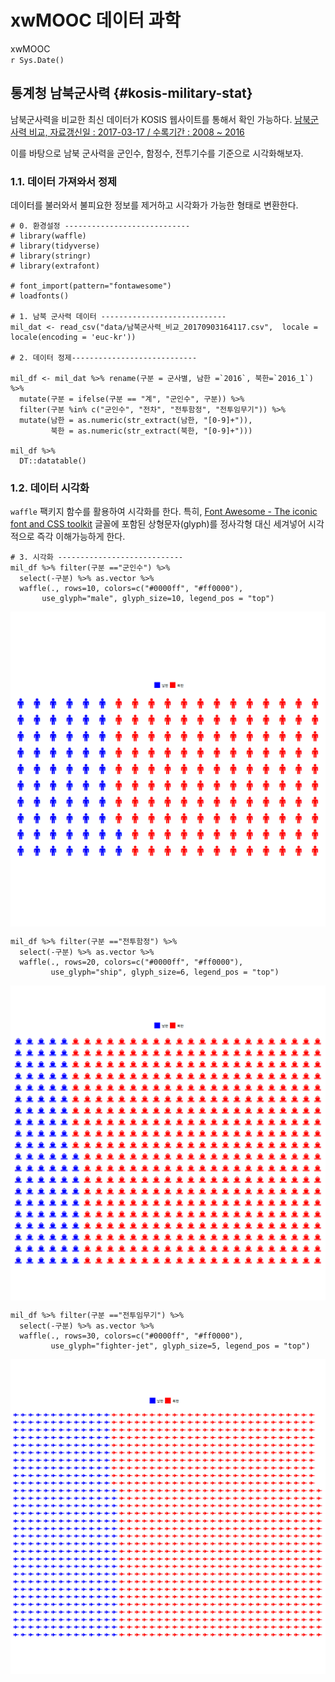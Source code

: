# xwMOOC 데이터 과학
xwMOOC  
`r Sys.Date()`  




## 통계청 남북군사력 {#kosis-military-stat}

남북군사력을 비교한 최신 데이터가 KOSIS 웹사이트를 통해서 확인 가능하다.
[남북군사력 비교, 자료갱신일 : 2017-03-17 / 수록기간 : 2008 ~ 2016](http://kosis.kr/statHtml/statHtml.do?orgId=101&tblId=DT_1ZGAB12)

이를 바탕으로 남북 군사력을 군인수, 함정수, 전투기수를 기준으로 시각화해보자.


### 1.1. 데이터 가져와서 정제

데이터를 불러와서 불피요한 정보를 제거하고 시각화가 가능한 형태로 변환한다.


~~~{.r}
# 0. 환경설정 ----------------------------
# library(waffle)
# library(tidyverse)
# library(stringr)
# library(extrafont)

# font_import(pattern="fontawesome")
# loadfonts()

# 1. 남북 군사력 데이터 ----------------------------
mil_dat <- read_csv("data/남북군사력_비교_20170903164117.csv",  locale = locale(encoding = 'euc-kr'))

# 2. 데이터 정제----------------------------

mil_df <- mil_dat %>% rename(구분 = 군사별, 남한 =`2016`, 북한=`2016_1`) %>% 
  mutate(구분 = ifelse(구분 == "계", "군인수", 구분)) %>% 
  filter(구분 %in% c("군인수", "전차", "전투함정", "전투임무기")) %>% 
  mutate(남한 = as.numeric(str_extract(남한, "[0-9]+")),
         북한 = as.numeric(str_extract(북한, "[0-9]+")))

mil_df %>% 
  DT::datatable()
~~~

<!--html_preserve--><div id="htmlwidget-8b2a151f299bc053075f" style="width:100%;height:auto;" class="datatables html-widget"></div>
<script type="application/json" data-for="htmlwidget-8b2a151f299bc053075f">{"x":{"filter":"none","data":[["1","2","3","4"],["군인수","전차","전투함정","전투임무기"],[62,2400,110,410],[128,4300,430,810]],"container":"<table class=\"display\">\n  <thead>\n    <tr>\n      <th> <\/th>\n      <th>구분<\/th>\n      <th>남한<\/th>\n      <th>북한<\/th>\n    <\/tr>\n  <\/thead>\n<\/table>","options":{"columnDefs":[{"className":"dt-right","targets":[2,3]},{"orderable":false,"targets":0}],"order":[],"autoWidth":false,"orderClasses":false}},"evals":[],"jsHooks":[]}</script><!--/html_preserve-->

### 1.2. 데이터 시각화

`waffle` 팩키지 함수를 활용하여 시각화를 한다. 특히, 
[Font Awesome - The iconic font and CSS toolkit](http://fontawesome.io/) 글꼴에 포함된 상형문자(glyph)를 정사각형 대신 세겨넣어 
시각적으로 즉각 이해가능하게 한다.


~~~{.r}
# 3. 시각화 ----------------------------
mil_df %>% filter(구분 =="군인수") %>% 
  select(-구분) %>% as.vector %>% 
  waffle(., rows=10, colors=c("#0000ff", "#ff0000"),
       use_glyph="male", glyph_size=10, legend_pos = "top")
~~~

<img src="fig/data-viz-1.png" style="display: block; margin: auto;" />

~~~{.r}
mil_df %>% filter(구분 =="전투함정") %>% 
  select(-구분) %>% as.vector %>% 
  waffle(., rows=20, colors=c("#0000ff", "#ff0000"),
         use_glyph="ship", glyph_size=6, legend_pos = "top")
~~~

<img src="fig/data-viz-2.png" style="display: block; margin: auto;" />

~~~{.r}
mil_df %>% filter(구분 =="전투임무기") %>% 
  select(-구분) %>% as.vector %>% 
  waffle(., rows=30, colors=c("#0000ff", "#ff0000"),
         use_glyph="fighter-jet", glyph_size=5, legend_pos = "top")
~~~

<img src="fig/data-viz-3.png" style="display: block; margin: auto;" />


